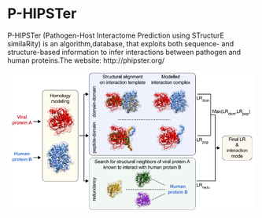 <h1>P-HIPSTer</h1>
P-HIPSTer (Pathogen-Host Interactome Prediction using STructurE similaRity) is an algorithm,database, that exploits both sequence- and structure-based information to infer interactions between pathogen and human proteins.The website: http://phipster.org/

![](https://github.com/gancao/NCP-scRNA-seq/blob/master/images/p-hipster.png)
